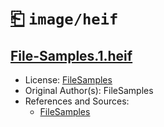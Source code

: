 # [⎗](../../../../README.md) `image/heif`

## [File-Samples.1.heif](../files/File-Samples.1.heif)

- License: [FileSamples](./LICENSE.1.txt)
- Original Author(s): FileSamples
- References and Sources:
  - [FileSamples](https://filesamples.com/samples/image/heif/sample1.heif)
